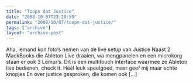 ```yaml
---
title: "Toopn dat Justice"
date: "2008-10-07T23:20:59"
permalink: "2008/10/07/toopn-dat-justice/"
tags: ["archive"]
layout: "archive-post"
---
```

Aha, iemand kon foto’s nemen van de live setup van Justice Naast 2 MackBooks die Ableton Live draaien, wa mengpanelen en een microkorg staan er ook 3 Lemur’s. Dit is een multitouch interface waarmee ze Ableton live bedienen, check it. Héél leuk speelgoed, maar geef mij maar echte knopjes En over justice gesproken, die komen ook \[…\]
